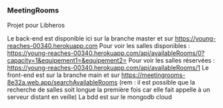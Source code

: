 ### MeetingRooms
Projet pour Libheros

Le back-end est disponible ici sur la branche master et sur https://young-reaches-00340.herokuapp.com
Pour voir les salles disponibles : https://young-reaches-00340.herokuapp.com/api/availableRooms/0?capacity=1&equipement1=&equipement2=
Pour voir les salles réservées : https://young-reaches-00340.herokuapp.com/api/availableRooms/1
Le front-end est sur la branche main et sur https://meetingrooms-8e32a.web.app/searchAvailableRooms 
(rem : il est possible que la recherche de salles soit longue la première fois car elle fait appelle à un serveur distant en veille)
La bdd est sur le mongodb cloud

